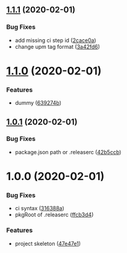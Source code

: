 ## [1.1.1](https://github.com/favoyang/semantic-release-upm-example/compare/v1.1.0...v1.1.1) (2020-02-01)


### Bug Fixes

* add missing ci step id ([2cace0a](https://github.com/favoyang/semantic-release-upm-example/commit/2cace0a0ccac6ec78ae05401b8ed156f156fedb3))
* change upm tag format ([3a42fd6](https://github.com/favoyang/semantic-release-upm-example/commit/3a42fd63572ea1c8d7938a250bcecafec0cd3c48))

# [1.1.0](https://github.com/favoyang/semantic-release-upm-example/compare/v1.0.1...v1.1.0) (2020-02-01)


### Features

* dummy ([639274b](https://github.com/favoyang/semantic-release-upm-example/commit/639274bf0ee3626eeec8f155961bb0700753bd6b))

## [1.0.1](https://github.com/favoyang/semantic-release-upm-example/compare/v1.0.0...v1.0.1) (2020-02-01)


### Bug Fixes

* package.json path or .releaserc ([42b5ccb](https://github.com/favoyang/semantic-release-upm-example/commit/42b5ccb9cbecb47759c34c3536662e9fbde68c44))

# 1.0.0 (2020-02-01)


### Bug Fixes

* ci syntax ([316388a](https://github.com/favoyang/semantic-release-upm-example/commit/316388a66c38624d1138853406a4423896a8a436))
* pkgRoot of .releaserc ([ffcb3d4](https://github.com/favoyang/semantic-release-upm-example/commit/ffcb3d43245fd1cd5026d8768451f05f3291e3ed))


### Features

* project skeleton ([47e47e1](https://github.com/favoyang/semantic-release-upm-example/commit/47e47e193af5e44285a25076e33432ef856cc315))
